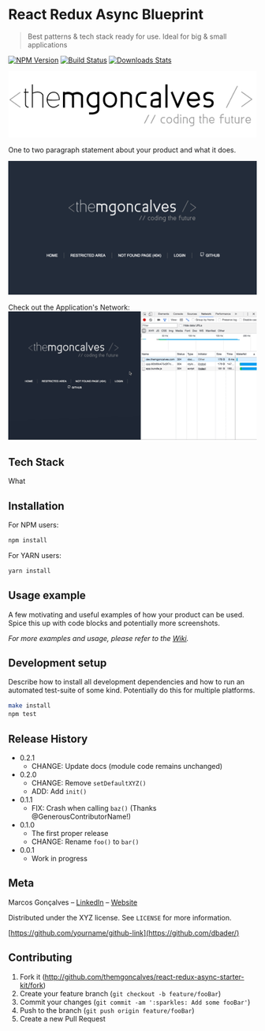 # React Redux Async Blueprint
> Best patterns & tech stack ready for use. Ideal for big & small applications

[![NPM Version][npm-image]][npm-url]
[![Build Status][travis-image]][travis-url]
[![Downloads Stats][npm-downloads]][npm-url]

<div align="center"><img src="./static/images/themgoncalves.png" /></div>

One to two paragraph statement about your product and what it does.

![](./static/images/screens-shots/main.png)

Check out the Application's Network:
![](./static/images/screens-shots/app-network-demo.gif)

## Tech Stack

What

## Installation

For NPM users:

```javascript
npm install
```

For YARN users:

```javascript
yarn install
```

## Usage example

A few motivating and useful examples of how your product can be used. Spice this up with code blocks and potentially more screenshots.

_For more examples and usage, please refer to the [Wiki][wiki]._

## Development setup

Describe how to install all development dependencies and how to run an automated test-suite of some kind. Potentially do this for multiple platforms.

```sh
make install
npm test
```

## Release History

* 0.2.1
    * CHANGE: Update docs (module code remains unchanged)
* 0.2.0
    * CHANGE: Remove `setDefaultXYZ()`
    * ADD: Add `init()`
* 0.1.1
    * FIX: Crash when calling `baz()` (Thanks @GenerousContributorName!)
* 0.1.0
    * The first proper release
    * CHANGE: Rename `foo()` to `bar()`
* 0.0.1
    * Work in progress

## Meta

Marcos Gonçalves – [LinkedIn](http://linkedin.com/in/themgoncalves/) – [Website](http://www.themgoncalves.com)

Distributed under the XYZ license. See ``LICENSE`` for more information.

[https://github.com/yourname/github-link](https://github.com/dbader/)

## Contributing

1. Fork it (<http://github.com/themgoncalves/react-redux-async-starter-kit/fork>)
2. Create your feature branch (`git checkout -b feature/fooBar`)
3. Commit your changes (`git commit -am ':sparkles: Add some fooBar'`)
4. Push to the branch (`git push origin feature/fooBar`)
5. Create a new Pull Request

<!-- Markdown link & img dfn's -->
[npm-image]: https://img.shields.io/npm/v/datadog-metrics.svg?style=flat-square
[npm-url]: https://npmjs.org/package/datadog-metrics
[npm-downloads]: https://img.shields.io/npm/dm/datadog-metrics.svg?style=flat-square
[travis-image]: https://img.shields.io/travis/dbader/node-datadog-metrics/master.svg?style=flat-square
[travis-url]: https://travis-ci.org/dbader/node-datadog-metrics
[wiki]: https://github.com/yourname/yourproject/wiki